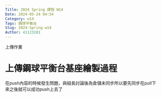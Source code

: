 ```yaml
---
Title: 2024 Spring 課程 W14
Date: 2024-05-24 04:54
Category: w14
Tags: 鋼球平衡台
Slug: 2024-Spring-w14
Author: 41123101
---
```


上傳作業

<!-- PELICAN_END_SUMMARY -->
# 上傳鋼球平衡台基座繪製過程
在push內容的時候發生問題，與組長討論後為倉儲未同步所以要先同步在pull下來之後就可以成功push上去了
